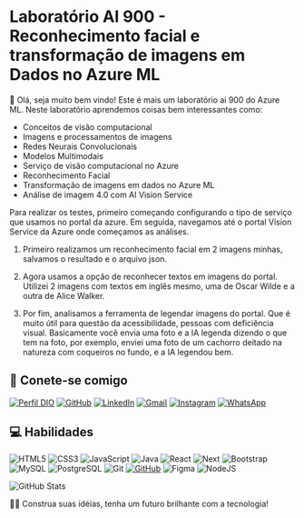 # Laboratório AI 900 - Reconhecimento facial e transformação de imagens em Dados no Azure ML

📖 Olá, seja muito bem vindo! Este é mais um laboratório ai 900 do Azure ML. Neste laboratório aprendemos coisas bem interessantes como: 

- Conceitos de visão computacional
- Imagens e processamentos de imagens
- Redes Neurais Convolucionais
- Modelos Multimodais
- Serviço de visão computacional no Azure
- Reconhecimento Facial
- Transformação de imagens em dados no Azure ML
- Análise de imagem 4.0 com AI Vision Service

Para realizar os testes, primeiro começando configurando o tipo de serviço que usamos no portal da azure. Em seguida, navegamos até o portal Vision Service da Azure onde começamos as análises. 

1. Primeiro realizamos um reconhecimento facial em 2 imagens minhas, salvamos o resultado e o arquivo json.

2. Agora usamos a opção de reconhecer textos em imagens do portal. Utilizei 2 imagens com textos em inglês mesmo, uma de Oscar Wilde e a outra de Alice Walker.

3. Por fim, analisamos a ferramenta de legendar imagens do portal. Que é muito útil para questão da acessibilidade, pessoas com deficiência visual. Basicamente você envia uma foto e a IA legenda dizendo o que tem na foto, por exemplo, enviei uma foto de um cachorro deitado na natureza com coqueiros no fundo, e a IA legendou bem.

## 📲 Conete-se comigo
[![Perfil DIO](https://img.shields.io/badge/-Meu%20Perfil%20na%20DIO-000?style=for-the-badge&logo=gitbook&logoColor=white)](https://www.dio.me/users/juninho_snowpb)
[![GitHub](https://img.shields.io/badge/GitHub-100000?style=for-the-badge&logo=github&logoColor=white)](https://github.com/RogerioFelipeJr)
[![LinkedIn](https://img.shields.io/badge/LinkedIn-0077B5?style=for-the-badge&logo=linkedin&logoColor=white)](https://www.linkedin.com/in/rogerio-felipe-jr/)
[![Gmail](https://img.shields.io/badge/Gmail-333333?style=for-the-badge&logo=gmail&logoColor=white)](mailto:rogeriofj7@gmail.com)
[![Instagram](https://img.shields.io/badge/-Instagram-%23E4405F?style=for-the-badge&logo=instagram&logoColor=white)](https://www.instagram.com/rogeriolucena1/)
[![WhatsApp](https://img.shields.io/badge/WhatsApp-25D366?style=for-the-badge&logo=whatsapp&logoColor=white)](https://wa.me/+5581993846505)

## 💻 Habilidades

![HTML5](https://img.shields.io/badge/HTML5-E34F26?style=for-the-badge&logo=html5&logoColor=white)
![CSS3](https://img.shields.io/badge/CSS3-1572B6?style=for-the-badge&logo=css3&logoColor=white)
![JavaScript](https://img.shields.io/badge/JavaScript-F7DF1E?style=for-the-badge&logo=javascript&logoColor=black)
![Java](https://img.shields.io/badge/java-%23ED8B00.svg?style=for-the-badge&logo=openjdk&logoColor=white)
![React](https://img.shields.io/badge/React-20232A?style=for-the-badge&logo=react&logoColor=61DAFB)
![Next](https://img.shields.io/badge/Next-black?style=for-the-badge&logo=next.js&logoColor=white)
![Bootstrap](https://img.shields.io/badge/-boostrap-0D1117?style=for-the-badge&logo=bootstrap&labelColor=0D1117)
![MySQL](https://img.shields.io/badge/MySQL-00000F?style=for-the-badge&logo=mysql&logoColor=white)
![PostgreSQL](https://img.shields.io/badge/PostgreSQL-000?style=for-the-badge&logo=postgresql)
![Git](https://img.shields.io/badge/GIT-E44C30?style=for-the-badge&logo=git&logoColor=white)
[![GitHub](https://img.shields.io/badge/GitHub-100000?style=for-the-badge&logo=github&logoColor=white)](https://github.com/)
![Figma](https://img.shields.io/badge/Figma-696969?style=for-the-badge&logo=figma&logoColor=figma)
![NodeJS](https://img.shields.io/badge/node.js-6DA55F?style=for-the-badge&logo=node.js&logoColor=white)

![GitHub Stats](https://github-readme-stats.vercel.app/api?username=RogerioFelipeJr&theme=transparent&bg_color=000&border_color=30A3DC&show_icons=true&icon_color=30A3DC&title_color=E94D5F&text_color=FFF)

🚀🚀 Construa suas idéias, tenha um futuro brilhante com a tecnologia!